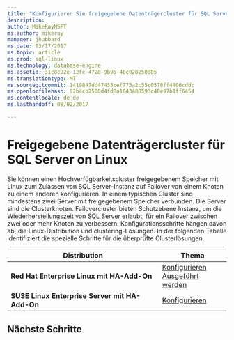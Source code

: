 ```yaml
---
title: "Konfigurieren Sie freigegebene Datenträgercluster für SQL Server on Linux | Microsoft Docs"
description: 
author: MikeRayMSFT
ms.author: mikeray
manager: jhubbard
ms.date: 03/17/2017
ms.topic: article
ms.prod: sql-linux
ms.technology: database-engine
ms.assetid: 31c8c92e-12fe-4728-9b95-4bc028250d85
ms.translationtype: MT
ms.sourcegitcommit: 1419847dd47435cef775a2c55c0578ff4406cddc
ms.openlocfilehash: 92b4cb2500d4fd8a1643488593c40e97b1ff6454
ms.contentlocale: de-de
ms.lasthandoff: 08/02/2017

---
```


# <a name="shared-disk-cluster-for-sql-server-on-linux"></a>Freigegebene Datenträgercluster für SQL Server on Linux

Sie können einen Hochverfügbarkeitscluster freigegebenem Speicher mit Linux zum Zulassen von SQL Server-Instanz auf Failover von einem Knoten zu einem anderen konfigurieren. In einem typischen Cluster sind mindestens zwei Server mit freigegebenem Speicher verbunden. Die Server sind die Clusterknoten. Failovercluster bieten Schutzebene Instanz, um die Wiederherstellungszeit von SQL Server erlaubt, für ein Failover zwischen zwei oder mehr Knoten zu verbessern. Konfigurationsschritte hängen davon ab, die Linux-Distribution und clustering-Lösungen. In der folgenden Tabelle identifiziert die spezielle Schritte für die überprüfte Clusterlösungen.  

|Distribution |Thema 
|----- |-----
|**Red Hat Enterprise Linux mit HA-Add-On** |[Konfigurieren](sql-server-linux-shared-disk-cluster-red-hat-7-configure.md)<br/>[Ausgeführt werden](sql-server-linux-shared-disk-cluster-red-hat-7-operate.md)
|**SUSE Linux Enterprise Server mit HA-Add-On** |[Konfigurieren](sql-server-linux-shared-disk-cluster-sles-configure.md)

## <a name="next-steps"></a>Nächste Schritte



